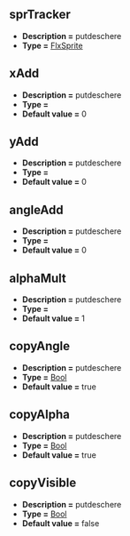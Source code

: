 ## sprTracker
* **Description =** putdeschere
* **Type =** [FlxSprite](https://api.haxeflixel.com/flixel/FlxSprite.html)

## xAdd
* **Description =** putdeschere
* **Type =** [](https://api.haxeflixel.com/Float.html)
* **Default value =** 0

## yAdd
* **Description =** putdeschere
* **Type =** [](https://api.haxeflixel.com/Float.html)
* **Default value =** 0

## angleAdd
* **Description =** putdeschere
* **Type =** [](https://api.haxeflixel.com/Float.html)
* **Default value =** 0

## alphaMult
* **Description =** putdeschere
* **Type =** [](https://api.haxeflixel.com/Float.html)
* **Default value =** 1

## copyAngle
* **Description =** putdeschere
* **Type =** [Bool](https://api.haxeflixel.com/Bool.html)
* **Default value =** true

## copyAlpha
* **Description =** putdeschere
* **Type =** [Bool](https://api.haxeflixel.com/Bool.html)
* **Default value =** true

## copyVisible
* **Description =** putdeschere
* **Type =** [Bool](https://api.haxeflixel.com/Bool.html)
* **Default value =** false

